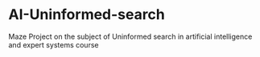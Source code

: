# AI-Uninformed-search
Maze Project on the subject of Uninformed search in artificial intelligence and expert systems course
